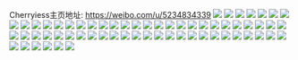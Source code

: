 Cherryiess主页地址: https://weibo.com/u/5234834339 
![](https://wx4.sinaimg.cn/mw2000/005IgPxVgy1h95hetgm8rj30j60qyn3p.jpg) 
![](https://wx4.sinaimg.cn/mw2000/005IgPxVgy1h95q5di27ij30u014kncr.jpg) 
![](https://wx4.sinaimg.cn/mw2000/005IgPxVgy1h95q5cuw3xj30u014iqig.jpg) 
![](https://wx4.sinaimg.cn/mw2000/005IgPxVly1h8t9cf1357j30j60mstds.jpg) 
![](https://wx4.sinaimg.cn/mw2000/005IgPxVly1h8t9celiehj30j60o9dmi.jpg) 
![](https://wx4.sinaimg.cn/mw2000/005IgPxVly1h8t9cfawxnj30j60orjxs.jpg) 
![](https://wx4.sinaimg.cn/mw2000/005IgPxVly1h8t9fpbhe8j30j60rd44w.jpg) 
![](https://wx4.sinaimg.cn/mw2000/005IgPxVly1h8t9fr8p2ej30j60pktcr.jpg) 
![](https://wx4.sinaimg.cn/mw2000/005IgPxVly1h8t9frjg4zj30j60r2tcc.jpg) 
![](https://wx4.sinaimg.cn/mw2000/005IgPxVly1h8t9frweovj30j60srah1.jpg) 
![](https://wx4.sinaimg.cn/mw2000/005IgPxVgy1h8ishd6xkvj31sc2dskjl.jpg) 
![](https://wx4.sinaimg.cn/mw2000/005IgPxVgy1h8irskbgvrj31rl2ds4qp.jpg) 
![](https://wx4.sinaimg.cn/mw2000/005IgPxVgy1h8isb9dk4oj31sc2dse81.jpg) 
![](https://wx4.sinaimg.cn/mw2000/005IgPxVgy1h8isbebfv6j31sc2ds1kx.jpg) 
![](https://wx4.sinaimg.cn/mw2000/005IgPxVgy1h8bsibh5qvj30j60pktg5.jpg) 
![](https://wx4.sinaimg.cn/mw2000/005IgPxVgy1h8bsllia1oj30j60j778h.jpg) 
![](https://wx4.sinaimg.cn/mw2000/005IgPxVgy1h8bsll5kdij30j60qnq99.jpg) 
![](https://wx4.sinaimg.cn/mw2000/005IgPxVgy1h7r2px1yrgj30j60py7co.jpg) 
![](https://wx4.sinaimg.cn/mw2000/005IgPxVgy1h7f2f15ei9j31sc29ftz2.jpg) 
![](https://wx4.sinaimg.cn/mw2000/005IgPxVgy1h7f2pcm5lxj321c2lf7vt.jpg) 
![](https://wx4.sinaimg.cn/mw2000/005IgPxVgy1h7f1up2i9lj31s22slu0x.jpg) 
![](https://wx4.sinaimg.cn/mw2000/005IgPxVgy1h7f1uryi64j324n2qde82.jpg) 
![](https://wx4.sinaimg.cn/mw2000/005IgPxVly1h7c61l2g4dj31sc2boav0.jpg) 
![](https://wx4.sinaimg.cn/mw2000/005IgPxVly1h77hy0o3drj31mu2384qp.jpg) 
![](https://wx4.sinaimg.cn/mw2000/005IgPxVly1h7535qgv7hj30j60pkt9g.jpg) 
![](https://wx4.sinaimg.cn/mw2000/005IgPxVly1h72sjith72j33402c0b29.jpg) 
![](https://wx4.sinaimg.cn/mw2000/005IgPxVly1h72sjjqc26j321v2rv1kx.jpg) 
![](https://wx4.sinaimg.cn/mw2000/005IgPxVgy1h6tmsrfzw7j30j60on78k.jpg) 
![](https://wx4.sinaimg.cn/mw2000/005IgPxVgy1h6tn73cj4cj30j60pk44x.jpg) 
![](https://wx4.sinaimg.cn/mw2000/005IgPxVgy1h6tn747ce9j30j60pkq8p.jpg) 
![](https://wx4.sinaimg.cn/mw2000/005IgPxVgy1h6tn72kb79j30j60pj0zj.jpg) 
![](https://wx4.sinaimg.cn/mw2000/005IgPxVgy1h6tng96lr8j30j60qj0vp.jpg) 
![](https://wx4.sinaimg.cn/mw2000/005IgPxVgy1h6tng8mxj3j30j60q2n0c.jpg) 
![](https://wx4.sinaimg.cn/mw2000/005IgPxVgy1h6tnga3x60j30j60riwhf.jpg) 
![](https://wx4.sinaimg.cn/mw2000/005IgPxVgy1h6tlva7a2mj30j60psaev.jpg) 
![](https://wx4.sinaimg.cn/mw2000/005IgPxVgy1h6tlvammblj30j60pkwfu.jpg) 
![](https://wx4.sinaimg.cn/mw2000/005IgPxVgy1h6tlv9fepcj32tj245npd.jpg) 
![](https://wx4.sinaimg.cn/mw2000/005IgPxVgy1h5rdmiaemyj31sc2dse81.jpg) 
![](https://wx4.sinaimg.cn/mw2000/005IgPxVgy1h5rf8ez8zej31900riq91.jpg) 
![](https://wx4.sinaimg.cn/mw2000/005IgPxVgy1h5rf8e9lxuj30u010vwjf.jpg) 
![](https://wx4.sinaimg.cn/mw2000/005IgPxVgy1h5rf8g9yi6j31900rb0yg.jpg) 
![](https://wx4.sinaimg.cn/mw2000/005IgPxVgy1h5rf8grsgmj30u0190n40.jpg) 
![](https://wx4.sinaimg.cn/mw2000/005IgPxVgy1h5rf8h9tpzj31900u0gqs.jpg) 
![](https://wx4.sinaimg.cn/mw2000/005IgPxVgy1h5rf8hpgubj31860u0af9.jpg) 
![](https://wx4.sinaimg.cn/mw2000/005IgPxVgy1h5rf3zv8zlj31900u0430.jpg) 
![](https://wx4.sinaimg.cn/mw2000/005IgPxVgy1h5rf3zdve6j31900u0gte.jpg) 
![](https://wx4.sinaimg.cn/mw2000/005IgPxVgy1h5rf415mw3j31900u0wlz.jpg) 
![](https://wx4.sinaimg.cn/mw2000/005IgPxVgy1h5rf41ivt3j31900u00xz.jpg) 
![](https://wx4.sinaimg.cn/mw2000/005IgPxVgy1h5rf41zfr9j30rl15e7a6.jpg) 
![](https://wx4.sinaimg.cn/mw2000/005IgPxVgy1h5rf42gtp9j30u0190dk8.jpg) 
![](https://wx4.sinaimg.cn/mw2000/005IgPxVgy1h57ju5nunij32c02zke81.jpg) 
![](https://wx4.sinaimg.cn/mw2000/005IgPxVgy1h57ju47rqej31sc28c1kx.jpg) 
![](https://wx4.sinaimg.cn/mw2000/005IgPxVgy1h57ju75vhkj325r2r71kx.jpg) 
![](https://wx4.sinaimg.cn/mw2000/005IgPxVgy1h57k4p27y7j33402c0qv5.jpg) 
![](https://wx4.sinaimg.cn/mw2000/005IgPxVgy1h57k4py603j31sc2dse4x.jpg) 
![](https://wx4.sinaimg.cn/mw2000/005IgPxVgy1h57k218ss8j30j60pfn31.jpg) 
![](https://wx4.sinaimg.cn/mw2000/005IgPxVgy1h57ka6fyq3j31sc2ds4qp.jpg) 
![](https://wx4.sinaimg.cn/mw2000/005IgPxVgy1h57ka7c84aj32me2c0b29.jpg) 
![](https://wx4.sinaimg.cn/mw2000/005IgPxVgy1h57ka83jg3j31sc2ds1kx.jpg) 
![](https://wx4.sinaimg.cn/mw2000/005IgPxVgy1h57ka9fgq0j31sc2ds1kx.jpg) 
![](https://wx4.sinaimg.cn/mw2000/005IgPxVgy1h57ka5evjfj323k33sqv5.jpg) 
![](https://wx4.sinaimg.cn/mw2000/005IgPxVgy1h57kaa4g6qj30j60pk0zg.jpg) 
![](https://wx4.sinaimg.cn/mw2000/005IgPxVgy1h57js8k8m8j30j60pk42j.jpg) 
